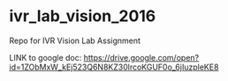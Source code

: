 # ivr_lab_vision_2016

Repo for IVR Vision Lab Assignment

LINK to google doc:
https://drive.google.com/open?id=1ZObMxW_kEj523Q6N8KZ30lrcoKGUF0o_6jIuzpleKE8
